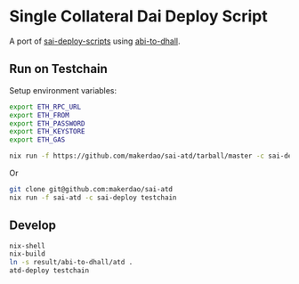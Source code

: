 # Single Collateral Dai Deploy Script

A port of [sai-deploy-scripts](https://github.com/makerdao/sai-deploy-scripts/)
using [abi-to-dhall](https://github.com/icetan/abi-to-dhall/).

## Run on Testchain

Setup environment variables:

```sh
export ETH_RPC_URL
export ETH_FROM
export ETH_PASSWORD
export ETH_KEYSTORE
export ETH_GAS
```

```sh
nix run -f https://github.com/makerdao/sai-atd/tarball/master -c sai-deploy testchain
```

Or

```sh
git clone git@github.com:makerdao/sai-atd
nix run -f sai-atd -c sai-deploy testchain
```

## Develop

```sh
nix-shell
nix-build
ln -s result/abi-to-dhall/atd .
atd-deploy testchain
```
